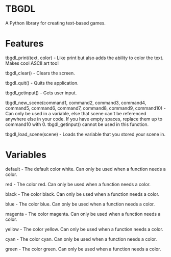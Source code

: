 # TBGDL
A Python library for creating text-based games.

# Features
tbgdl_print(text, color) - Like print but also adds the ability to color the text. Makes cool ASCII art too!

tbgdl_clear() - Clears the screen.

tbgdl_quit() - Quits the application.

tbgdl_getinput() - Gets user input.

tbgdl_new_scene(command1, command2, command3, command4, command5, command6, command7, command8, command9, command10) - Can only be used in a variable, else that scene can't be referenced anywhere else in your code. If you have empty spaces, replace them up to command10 with 0. tbgdl_getinput() cannot be used in this function.

tbgdl_load_scene(scene) - Loads the variable that you stored your scene in.

# Variables
default - The default color white. Can only be used when a function needs a color.

red - The color red. Can only be used when a function needs a color.

black - The color black. Can only be used when a function needs a color.

blue - The color blue. Can only be used when a function needs a color.

magenta - The color magenta. Can only be used when a function needs a color.

yellow - The color yellow. Can only be used when a function needs a color.

cyan - The color cyan. Can only be used when a function needs a color.

green - The color green. Can only be used when a function needs a color.
